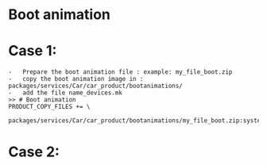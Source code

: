# Boot animation
# Case 1:
    -   Prepare the boot animation file : example: my_file_boot.zip
    -   copy the boot animation image in :  packages/services/Car/car_product/bootanimations/
    -   add the file name_devices.mk 
    >> # Boot animation
    PRODUCT_COPY_FILES += \
        packages/services/Car/car_product/bootanimations/my_file_boot.zip:system/media/bootanimation.zip
# Case 2: